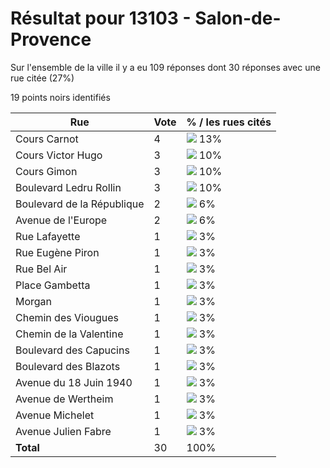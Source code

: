 # Résultat pour 13103 - Salon-de-Provence

Sur l'ensemble de la ville il y a eu 109 réponses dont 30 réponses avec une rue citée (27%)

19 points noirs identifiés

| Rue | Vote | % / les rues cités|
|-----|------|-------------------|
| Cours Carnot | 4 | <img src="../../img/bar_13.gif" />&nbsp;13%|
| Cours Victor Hugo | 3 | <img src="../../img/bar_10.gif" />&nbsp;10%|
| Cours Gimon | 3 | <img src="../../img/bar_10.gif" />&nbsp;10%|
| Boulevard Ledru Rollin | 3 | <img src="../../img/bar_10.gif" />&nbsp;10%|
| Boulevard de la République | 2 | <img src="../../img/bar_6.gif" />&nbsp;6%|
| Avenue de l'Europe | 2 | <img src="../../img/bar_6.gif" />&nbsp;6%|
| Rue Lafayette | 1 | <img src="../../img/bar_3.gif" />&nbsp;3%|
| Rue Eugène Piron | 1 | <img src="../../img/bar_3.gif" />&nbsp;3%|
| Rue Bel Air | 1 | <img src="../../img/bar_3.gif" />&nbsp;3%|
| Place Gambetta | 1 | <img src="../../img/bar_3.gif" />&nbsp;3%|
| Morgan | 1 | <img src="../../img/bar_3.gif" />&nbsp;3%|
| Chemin des Viougues | 1 | <img src="../../img/bar_3.gif" />&nbsp;3%|
| Chemin de la Valentine | 1 | <img src="../../img/bar_3.gif" />&nbsp;3%|
| Boulevard des Capucins | 1 | <img src="../../img/bar_3.gif" />&nbsp;3%|
| Boulevard des Blazots | 1 | <img src="../../img/bar_3.gif" />&nbsp;3%|
| Avenue du 18 Juin 1940 | 1 | <img src="../../img/bar_3.gif" />&nbsp;3%|
| Avenue de Wertheim | 1 | <img src="../../img/bar_3.gif" />&nbsp;3%|
| Avenue Michelet | 1 | <img src="../../img/bar_3.gif" />&nbsp;3%|
| Avenue Julien Fabre | 1 | <img src="../../img/bar_3.gif" />&nbsp;3%|
| **Total** | 30 | 100%|
